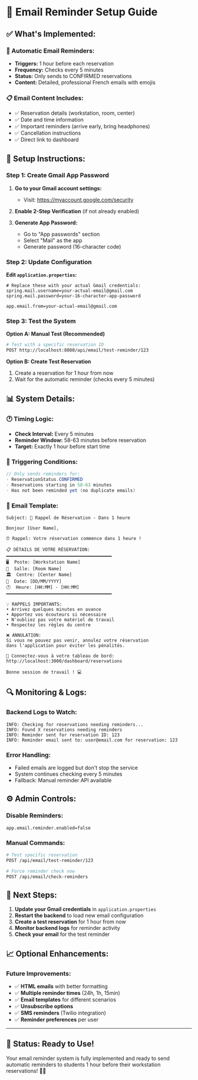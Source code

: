 # 📧 Email Reminder Setup Guide

## ✅ **What's Implemented:**

### **🔔 Automatic Email Reminders:**
- **Triggers:** 1 hour before each reservation
- **Frequency:** Checks every 5 minutes
- **Status:** Only sends to CONFIRMED reservations
- **Content:** Detailed, professional French emails with emojis

### **📋 Email Content Includes:**
- ✅ Reservation details (workstation, room, center)
- ✅ Date and time information
- ✅ Important reminders (arrive early, bring headphones)
- ✅ Cancellation instructions
- ✅ Direct link to dashboard

## 🔧 **Setup Instructions:**

### **Step 1: Create Gmail App Password**

1. **Go to your Gmail account settings:**
   - Visit: https://myaccount.google.com/security

2. **Enable 2-Step Verification** (if not already enabled)

3. **Generate App Password:**
   - Go to "App passwords" section
   - Select "Mail" as the app
   - Generate password (16-character code)

### **Step 2: Update Configuration**

**Edit `application.properties`:**
```properties
# Replace these with your actual Gmail credentials:
spring.mail.username=your-actual-email@gmail.com
spring.mail.password=your-16-character-app-password

app.email.from=your-actual-email@gmail.com
```

### **Step 3: Test the System**

**Option A: Manual Test (Recommended)**
```bash
# Test with a specific reservation ID
POST http://localhost:8080/api/email/test-reminder/123
```

**Option B: Create Test Reservation**
1. Create a reservation for 1 hour from now
2. Wait for the automatic reminder (checks every 5 minutes)

## 📊 **System Details:**

### **🕐 Timing Logic:**
- **Check Interval:** Every 5 minutes
- **Reminder Window:** 58-63 minutes before reservation
- **Target:** Exactly 1 hour before start time

### **🎯 Triggering Conditions:**
```java
// Only sends reminders for:
- ReservationStatus.CONFIRMED
- Reservations starting in 58-63 minutes
- Has not been reminded yet (no duplicate emails)
```

### **📧 Email Template:**
```
Subject: 🔔 Rappel de Réservation - Dans 1 heure

Bonjour [User Name],

⏰ Rappel: Votre réservation commence dans 1 heure !

📋 DÉTAILS DE VOTRE RÉSERVATION:
━━━━━━━━━━━━━━━━━━━━━━━━━━━━━━━━━━━━━━━━
🖥️  Poste: [Workstation Name]
🏢  Salle: [Room Name]  
🏛️  Centre: [Center Name]
📅  Date: [DD/MM/YYYY]
🕐  Heure: [HH:MM] - [HH:MM]
━━━━━━━━━━━━━━━━━━━━━━━━━━━━━━━━━━━━━━━━

💡 RAPPELS IMPORTANTS:
• Arrivez quelques minutes en avance
• Apportez vos écouteurs si nécessaire
• N'oubliez pas votre matériel de travail
• Respectez les règles du centre

❌ ANNULATION:
Si vous ne pouvez pas venir, annulez votre réservation
dans l'application pour éviter les pénalités.

📱 Connectez-vous à votre tableau de bord:
http://localhost:3000/dashboard/reservations

Bonne session de travail ! 💻
```

## 🔍 **Monitoring & Logs:**

### **Backend Logs to Watch:**
```
INFO: Checking for reservations needing reminders...
INFO: Found X reservations needing reminders
INFO: Reminder sent for reservation ID: 123
INFO: Reminder email sent to: user@email.com for reservation: 123
```

### **Error Handling:**
- Failed emails are logged but don't stop the service
- System continues checking every 5 minutes
- Fallback: Manual reminder API available

## ⚙️ **Admin Controls:**

### **Disable Reminders:**
```properties
app.email.reminder.enabled=false
```

### **Manual Commands:**
```bash
# Test specific reservation
POST /api/email/test-reminder/123

# Force reminder check now  
POST /api/email/check-reminders
```

## 🚀 **Next Steps:**

1. **Update your Gmail credentials** in `application.properties`
2. **Restart the backend** to load new email configuration
3. **Create a test reservation** for 1 hour from now
4. **Monitor backend logs** for reminder activity
5. **Check your email** for the test reminder

## 📈 **Optional Enhancements:**

### **Future Improvements:**
- ✅ **HTML emails** with better formatting
- ✅ **Multiple reminder times** (24h, 1h, 15min)
- ✅ **Email templates** for different scenarios
- ✅ **Unsubscribe options**
- ✅ **SMS reminders** (Twilio integration)
- ✅ **Reminder preferences** per user

---

## 🎯 **Status: Ready to Use!**

Your email reminder system is fully implemented and ready to send automatic reminders to students 1 hour before their workstation reservations! 📧✨ 